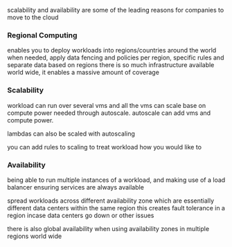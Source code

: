 
scalability and availability are some of the leading reasons for companies to move to the cloud

### Regional Computing

enables you to deploy workloads into regions/countries around the world when needed, apply data fencing and policies per region, specific rules and separate data based on regions
there is so much infrastructure available world wide, it enables a massive amount of coverage

### Scalability

workload can run over several vms and all the vms can scale base on compute power needed through autoscale. autoscale can add vms and compute power.

lambdas can also be scaled with autoscaling

you can add rules to scaling to treat workload how you would like to

### Availability

being able to run multiple instances of a workload, and making use of a load balancer 
ensuring services are always available

spread workloads across different availability zone which are essentially different data centers within the same region this creates fault tolerance in a region incase data centers go down or other issues

there is also global availability when using availability zones in multiple regions world wide